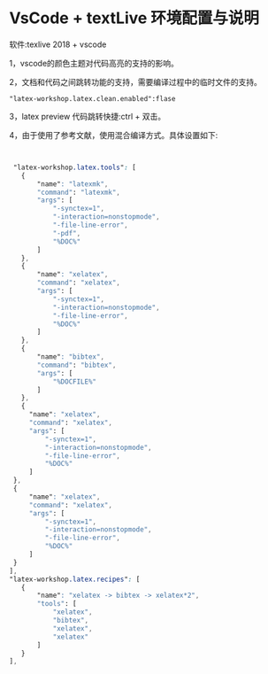 # VsCode + textLive 环境配置与说明

软件:texlive 2018 + vscode 

1，vscode的颜色主题对代码高亮的支持的影响。


2，文档和代码之间跳转功能的支持，需要编译过程中的临时文件的支持。

    "latex-workshop.latex.clean.enabled":flase
    

3，latex preview 代码跳转快捷:ctrl + 双击。

4，由于使用了参考文献，使用混合编译方式。具体设置如下:
   
   ```css

  
    "latex-workshop.latex.tools": [
      {
          "name": "latexmk",
          "command": "latexmk",
          "args": [
              "-synctex=1",
              "-interaction=nonstopmode",
              "-file-line-error",
              "-pdf",
              "%DOC%"
          ]
      },
      {
          "name": "xelatex",
          "command": "xelatex",
          "args": [
              "-synctex=1",
              "-interaction=nonstopmode",
              "-file-line-error",
              "%DOC%"
          ]
      },
      {
          "name": "bibtex",
          "command": "bibtex",
          "args": [
              "%DOCFILE%"
          ]
      },
      {
        "name": "xelatex",
        "command": "xelatex",
        "args": [
            "-synctex=1",
            "-interaction=nonstopmode",
            "-file-line-error",
            "%DOC%"
        ]
    },
    {
        "name": "xelatex",
        "command": "xelatex",
        "args": [
            "-synctex=1",
            "-interaction=nonstopmode",
            "-file-line-error",
            "%DOC%"
        ]
    }
  ],
  "latex-workshop.latex.recipes": [
      {
          "name": "xelatex -> bibtex -> xelatex*2",
          "tools": [
              "xelatex",
              "bibtex",
              "xelatex",
              "xelatex"
          ]
      }
  ],
   ```